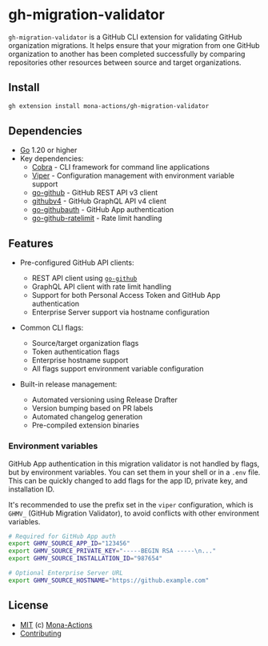 # gh-migration-validator

`gh-migration-validator` is a GitHub CLI extension for validating GitHub organization migrations. It helps ensure that your migration from one GitHub organization to another has been completed successfully by comparing repositories other resources between source and target organizations.

## Install

```bash
gh extension install mona-actions/gh-migration-validator
```

## Dependencies

- [Go](https://golang.org/doc/install) 1.20 or higher
- Key dependencies:
  - [Cobra](https://github.com/spf13/cobra) - CLI framework for command line applications
  - [Viper](https://github.com/spf13/viper) - Configuration management with environment variable support
  - [go-github](https://github.com/google/go-github) - GitHub REST API v3 client
  - [githubv4](https://github.com/shurcooL/githubv4) - GitHub GraphQL API v4 client
  - [go-githubauth](https://github.com/jferrl/go-githubauth) - GitHub App authentication
  - [go-github-ratelimit](https://github.com/gofri/go-github-ratelimit) - Rate limit handling

## Features

- Pre-configured GitHub API clients:
  - REST API client using [`go-github`](https://github.com/google/go-github)
  - GraphQL API client with rate limit handling
  - Support for both Personal Access Token and GitHub App authentication
  - Enterprise Server support via hostname configuration

- Common CLI flags:
  - Source/target organization flags
  - Token authentication flags
  - Enterprise hostname support
  - All flags support environment variable configuration

- Built-in release management:
  - Automated versioning using Release Drafter
  - Version bumping based on PR labels
  - Automated changelog generation
  - Pre-compiled extension binaries

### Environment variables

GitHub App authentication in this migration validator is not handled by flags, but by environment variables. You can set them in your shell or in a `.env` file.
This can be quickly changed to add flags for the app ID, private key, and installation ID.

It's recommended to use the prefix set in the `viper` configuration, which is `GHMV_` (GitHub Migration Validator), to avoid conflicts with other environment variables.

```sh
# Required for GitHub App auth
export GHMV_SOURCE_APP_ID="123456"
export GHMV_SOURCE_PRIVATE_KEY="-----BEGIN RSA -----\n..."
export GHMV_SOURCE_INSTALLATION_ID="987654"

# Optional Enterprise Server URL
export GHMV_SOURCE_HOSTNAME="https://github.example.com"
```

## License

- [MIT](./license) (c) [Mona-Actions](https://github.com/mona-actions)
- [Contributing](./contributing.md)
